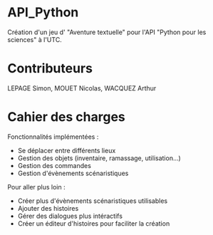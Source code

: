 # API_Python
Création d'un jeu d' "Aventure textuelle" pour l'API "Python pour les sciences" à l'UTC.

# Contributeurs
LEPAGE Simon, MOUET Nicolas, WACQUEZ Arthur

# Cahier des charges 

Fonctionnalités implémentées : 
- Se déplacer entre différents lieux 
- Gestion des objets (inventaire, ramassage, utilisation...)
- Gestion des commandes
- Gestion d'évènements scénaristiques

Pour aller plus loin : 
- Créer plus d'évènements scénaristiques utilisables
- Ajouter des histoires
- Gérer des dialogues plus intéractifs
- Créer un éditeur d'histoires pour faciliter la création